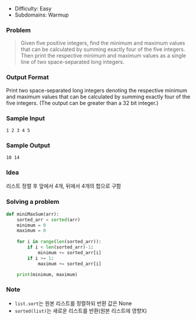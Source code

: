 - Difficulty: Easy
- Subdomains: Warmup

### Problem
> Given five positive integers, find the minimum and maximum values that can be calculated by summing exactly four of the five integers. Then print the respective minimum and maximum values as a single line of two space-separated long integers.
   
### Output Format
Print two space-separated long integers denoting the respective minimum and maximum values that can be calculated by summing exactly four of the five integers. (The output can be greater than a 32 bit integer.)

### Sample Input
`
1 2 3 4 5
`

### Sample Output
`10 14`

### Idea
리스트 정렬 후 앞에서 4개, 뒤에서 4개의 합으로 구함

### Solving a problem
```python
def miniMaxSum(arr):
    sorted_arr = sorted(arr)
    minimum = 0
    maximum = 0
    
    for i in range(len(sorted_arr)):
        if i < len(sorted_arr)-1:
            minimum += sorted_arr[i]
        if i >= 1:
            maximum += sorted_arr[i]

    print(minimum, maximum)
```

### Note
- `list.sort`는 원본 리스트를 정렬하되 반환 값은 None
- `sorted(list)`는 새로운 리스트를 반환(원본 리스트에 영향X)
